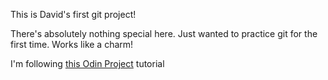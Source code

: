 This is David's first git project!

There's absolutely nothing special here. Just wanted to practice git for the first time. Works like a charm!

I'm following [this Odin Project](https://www.theodinproject.com/courses/foundations/lessons/practicing-git-basics) tutorial